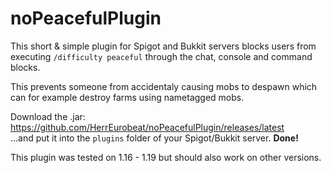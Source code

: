# noPeacefulPlugin
This short & simple plugin for Spigot and Bukkit servers blocks users from executing `/difficulty peaceful` through the chat, console and command blocks.  

This prevents someone from accidentaly causing mobs to despawn which can for example destroy farms using nametagged mobs.  


Download the .jar: https://github.com/HerrEurobeat/noPeacefulPlugin/releases/latest  
...and put it into the `plugins` folder of your Spigot/Bukkit server. **Done!**  

This plugin was tested on 1.16 - 1.19 but should also work on other versions.
